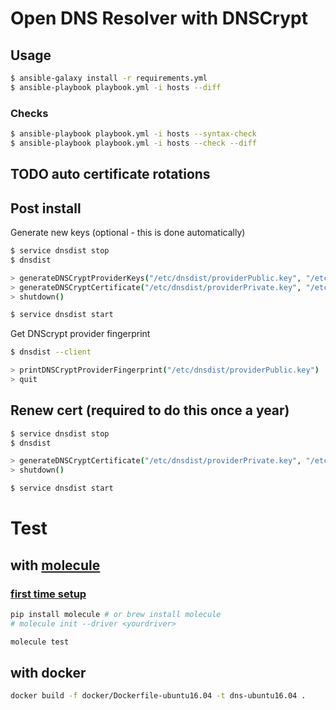 # Open DNS Resolver with DNSCrypt

## Usage

```sh
$ ansible-galaxy install -r requirements.yml
$ ansible-playbook playbook.yml -i hosts --diff
```

### Checks
```sh
$ ansible-playbook playbook.yml -i hosts --syntax-check
$ ansible-playbook playbook.yml -i hosts --check --diff
```


## TODO auto certificate rotations

## Post install

Generate new keys (optional - this is done automatically)

```sh
$ service dnsdist stop
$ dnsdist

> generateDNSCryptProviderKeys("/etc/dnsdist/providerPublic.key", "/etc/dnsdist/providerPrivate.key")
> generateDNSCryptCertificate("/etc/dnsdist/providerPrivate.key", "/etc/dnsdist/resolver.cert", "/etc/dnsdist/resolver.key", 0, os.time(), os.time()+(365*86400))
> shutdown()

$ service dnsdist start
```

Get DNScrypt provider fingerprint

```sh
$ dnsdist --client

> printDNSCryptProviderFingerprint("/etc/dnsdist/providerPublic.key")
> quit
```

## Renew cert (required to do this once a year)

```sh 
$ service dnsdist stop
$ dnsdist

> generateDNSCryptCertificate("/etc/dnsdist/providerPrivate.key", "/etc/dnsdist/resolver.cert", "/etc/dnsdist/resolver.key", 0, os.time(), os.time()+(365*86400))
> shutdown()

$ service dnsdist start

```

# Test

## with [molecule](https://molecule.readthedocs.io/)

### [first time setup](https://molecule.readthedocs.io/en/master/usage.html)

```sh
pip install molecule # or brew install molecule
# molecule init --driver <yourdriver>
```

```sh
molecule test
```

## with docker

```sh
docker build -f docker/Dockerfile-ubuntu16.04 -t dns-ubuntu16.04 .
```
